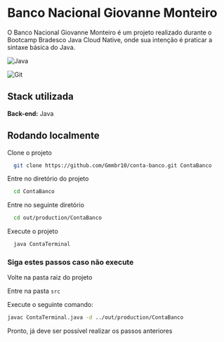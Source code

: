 # Banco Nacional Giovanne Monteiro

O Banco Nacional Giovanne Monteiro é um projeto realizado durante o Bootcamp Bradesco Java Cloud Native, onde sua intenção é praticar a sintaxe básica do Java.

![Java](https://img.shields.io/badge/java-%23ED8B00.svg?style=for-the-badge&logo=openjdk&logoColor=white)

![Git](https://img.shields.io/badge/GIT-E44C30?style=for-the-badge&logo=git&logoColor=white)

## Stack utilizada

**Back-end:** Java

## Rodando localmente

Clone o projeto

```bash
  git clone https://github.com/Gmmbr10/conta-banco.git ContaBanco
```

Entre no diretório do projeto

```bash
  cd ContaBanco
```

Entre no seguinte diretório

```bash
  cd out/production/ContaBanco
```

Execute o projeto

```bash
  java ContaTerminal
```

### Siga estes passos caso não execute

Volte na pasta raiz do projeto

Entre na pasta `src`

Execute o seguinte comando:

```bash
javac ContaTerminal.java -d ../out/production/ContaBanco
```

Pronto, já deve ser possível realizar os passos anteriores


